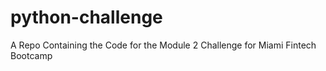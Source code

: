 # python-challenge
A Repo Containing the Code for the Module 2 Challenge for Miami Fintech Bootcamp
